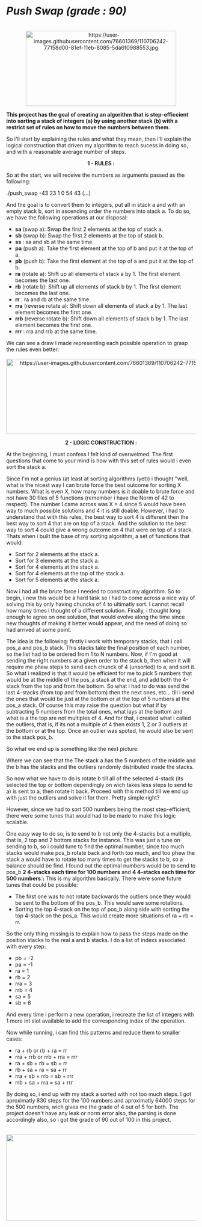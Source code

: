 <h1><em>Push Swap</em><strong><em> (grade : 90)</em></strong></h1>
<div align="center"><br /><img src="https://user-images.githubusercontent.com/76601369/110706242-77158d00-81ef-11eb-8085-5da6f0988553.jpg" alt="https://user-images.githubusercontent.com/76601369/110706242-77158d00-81ef-11eb-8085-5da6f0988553.jpg" width="400" height="200" /></div>
<p><strong>This project has the goal of creating an algorithm that is step-efficcient into sorting a stack of integers (a) by using another stack (b) with a restrict set of rules on how to move the numbers between them.</strong></p>
<p> So i'll start by explaining the rules and what they mean, then i'll explain the logical construction that driven my algorithm to reach sucess in doing so, and with a reasonable average number of steps. </p>
<p></p>
<p><strong><italic><center>1 - RULES :</center></italic></strong></p>
<p>So at the start, we will receive the numbers as arguments passed as the following:
<p><italic>./push_swap -43 23 1 0 54 43 (...)</italic></p>
And the goal is to convert them to integers, put all in stack a and with an empty stack b, sort in ascending order the numbers into stack a. To do so, we have the following operations at our disposal:
<ul style="list-style-type: square;">
<li><strong>sa</strong> (swap a): Swap the first 2 elements at the top of stack a.</li>
<li><strong>sb</strong> (swap b): Swap the first 2 elements at the top of stack b.</li>
<li><strong>ss</strong> : sa and sb at the same time.</li>
<li><strong>pa</strong> (push a): Take the first element at the top of b and put it at the top of a.</li>
<li><strong>pb</strong> (push b): Take the first element at the top of a and put it at the top of b.</li>
<li><strong>ra</strong> (rotate a): Shift up all elements of stack a by 1. The first element becomes the last one.</li>
<li><strong>rb</strong> (rotate b): Shift up all elements of stack b by 1. The first element becomes the last one.</li>
<li><strong>rr</strong> : ra and rb at the same time.</li>
<li><strong>rra</strong> (reverse rotate a): Shift down all elements of stack a by 1. The last element becomes the first one.</li>
<li><strong>rrb</strong> (reverse rotate b): Shift down all elements of stack b by 1. The last element becomes the first one.</li>
<li><strong>rrr</strong> : rra and rrb at the same time.</li>
</ul>
We can see a draw I made representing each possible operation to grasp the rules even better:
<div align="center"><br /><img src="https://user-images.githubusercontent.com/76601369/110706242-77158d00-81ef-11eb-8085-5da6f0988553.jpg" alt="https://user-images.githubusercontent.com/76601369/110706242-77158d00-81ef-11eb-8085-5da6f0988553.jpg" width="800" height="200" /></div>
<p><strong><italic><center>2 - LOGIC CONSTRUCTION :</center></italic></strong></p>
<p>At the beginning, I must confess I felt kind of overwelmed. The first questions that come to your mind is how with this set of rules would i even sort the stack a.</p>
Since I'm not a genius (at least at sorting algorithms (yet)) i thought "well, what is the nicest way I can brute force the best outcome for sorting X numbers. What is even X, how many numbers is it doable to brute force and not have 30 files of 5 functions (remember i have the Norm of 42 to respect). The number I came across was X = 4 since 5 would have been way to much possible solutions and 4 it is still doable. However, i had to understand that with this rules, the best way to sort 4 is different then the best way to sort 4 that are on top of a stack. And the solution to the best way to sort 4 could give a wrong outcome on 4 that were on top of a stack. Thats when i built the base of my sorting algorithm, a set of functions that would:</p>
<ul style="list-style-type: square;">
<li>Sort for 2 elements at the stack a.</li>
<li>Sort for 3 elements at the stack a.</li>
<li>Sort for 4 elements at the stack a.</li>
<li>Sort for 4 elements at the top of the stack a.</li>
<li>Sort for 5 elements at the stack a.</li>
</ul>
<p>Now i had all the brute force i needed to construct my algorithm. So to begin, i new this would be a hard task so i had to come across a nice way of solving this by only having chuncks of 4 to ultimatly sort. I cannot recall how many times i thought of a different solution.
Finally, i thought long enough to agree on one solution, that would evolve along the time since new thoughts of making it better would appear, and the need of doing so had arrived at some point.</p>
<p>The idea is the following: firstly i work with temporary stacks, that i call pos_a and pos_b stack. This stacks take the final position of each number, so the list had to be ordered from 1 to N numbers.
Now, if I'm good at sending the right numbers at a given order to the stack b, then when it will require me phew steps to send each chunck of 4 (unsorted) to a, and sort it. So what i realized is that it would be efficient for me to pick 5 numbers that would be at the middle of the pos_a stack at the end, and add both the 4-stack from the top and from the bottom. So what i had to do was send the last 4-stacks (from top and from bottom) then the next ones, etc... till i send the ones that would be just at the bottom or at the top of 5 numbers at the pos_a stack. Of course this may raise the question but what if by subtracting 5 numbers from the total ones, what lays at the bottom and what is a the top are not multiples of 4. And for that, i created what i called the <italic>outliers</italic>, that is, if its not a multiple of 4 then exists 1, 2 or 3 outliers at the bottom or at the top. Once an outlier was spoted, he would also be sent to the stack pos_b. </p>
<p> So what we end up is something like the next picture:</p>

<p> Where we can see that the The stack a has the 5 numbers of the middle and the b has the stacks and the outliers randomly distributed inside the stacks. </p>
So now what we have to do is rotate b till all of the selected 4-stack (its selected the top or bottom dependingly on wich takes less steps to send to a) is sent to a, then rotate it back. Proceed with this method till we end up with just the outliers and solve it for them. Pretty simple right?</p>
<p> However, since we had to sort 500 numbers being the most step-efficient, there were some tunes that would had to be made to make this logic scalable.</p>
<p> One easy way to do so, is to send to b not only the 4-stacks but a multiple, that is, 2 top and 2 bottom stacks for instance. This was just a tune on sending to b, so i could tune to find the optimal number, since too much stacks would make pos_b rotate back and forth too much, and too phew the stack a would have to rotate too many times to get the stacks to b, so a balance should be find. I found out the optimal numbers would be to send to pos_b <strong>2 4-stacks each time for 100 numbers</strong> and <strong>4 4-stacks each time for 500 numbers</strong>.\
This is my algorithm basically. There were some future tunes that could be possible:
<ul style="list-style-type: square;">
<li>The first one was to not rotate backwards the outliers once they would be sent to the bottom of the pos_b. This would save some rotations.</li>
<li>Sorting the top 4-stack on the top of pos_b along side with sorting the top 4-stack on the pos_a. This would create more situations of ra + rb = rr.</li>
</ul>
<p> So the only thing missing is to explain how to pass the steps made on the position stacks to the real a and b stacks. I do a list of indexs associated with every step:</p>
<ul style="list-style-type: square;">
<li>pb = -2</li>
<li>pa = -1</li>
<li>ra = 1</li>
<li>rb = 2</li>
<li>rra = 3</li>
<li>rrb = 4</li>
<li>sa = 5</li>
<li>sb = 6</li>
</ul>
<p> And every time i perform a new operation, i recreate the list of integers with 1 more int slot available to add the corresponding index of the operation.</p>
<p> Now while running, i can find this patterns and reduce them to smaller cases:</p>
<ul style="list-style-type: square;">
<li>ra + rb or rb + ra = rr</li>
<li>rra + rrb or rrb + rra = rrr</li>
<li>ra + sb + rb = sb + rr</li>
<li>rb + sa + ra = sa + rr</li>
<li>rra + sb + rrb = sb + rrr</li>
<li>rrb + sa + rra = sa + rrr</li>
</ul>
<p> By doing so, i end up with my stack a sorted with not too much steps. I got aproximatly 830 steps for the 100 numbers and aproximatly 64000 steps for the 500 numbers, wich gives me the grade of 4 out of 5 for both. The project doesn't have any leak or norm error also, the parsing is done accordingly also, so i got the grade of 90 out of 100 in this project.</p>
<div align="center"><br /><img src="https://user-images.githubusercontent.com/99777188/194442104-a2d55e31-9703-4c62-aa69-e91fd865dc4e.png" width="800" height="230" /></div>
